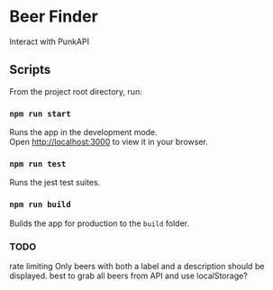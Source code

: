 # Beer Finder

Interact with PunkAPI

## Scripts

From the project root directory, run:

### `npm run start`

Runs the app in the development mode.\
Open [http://localhost:3000](http://localhost:3000) to view it in your browser.

### `npm run test`

Runs the jest test suites.

### `npm run build`

Builds the app for production to the `build` folder.

### TODO

rate limiting
Only beers with both a label and a description should be displayed.
best to grab all beers from API and use localStorage?
